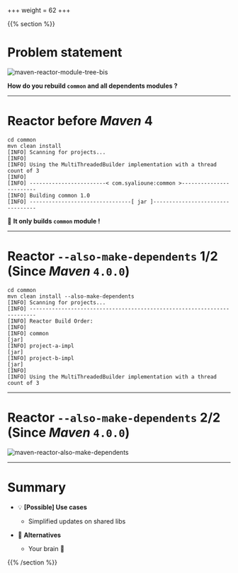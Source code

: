 +++
weight = 62
+++

{{% section %}}

# Problem statement

![maven-reactor-module-tree-bis](maven-reactor-module-tree-bis.png)

**How do you rebuild `common` and all dependents modules ?**

---

# Reactor before _Maven_ 4

```shell{}
cd common
mvn clean install
[INFO] Scanning for projects...
[INFO] 
[INFO] Using the MultiThreadedBuilder implementation with a thread count of 3
[INFO] 
[INFO] ------------------------< com.syalioune:common >------------------------
[INFO] Building common 1.0
[INFO] --------------------------------[ jar ]--------------------------------- 
```

🏁 **It only builds `common` module !**

---

# Reactor `--also-make-dependents` 1/2 (Since _Maven_ `4.0.0`)

```shell{1-2,7-9}
cd common
mvn clean install --also-make-dependents
[INFO] Scanning for projects...
[INFO] ------------------------------------------------------------------------
[INFO] Reactor Build Order:
[INFO] 
[INFO] common                                                             [jar]
[INFO] project-a-impl                                                     [jar]
[INFO] project-b-impl                                                     [jar]
[INFO] 
[INFO] Using the MultiThreadedBuilder implementation with a thread count of 3
```

---

# Reactor `--also-make-dependents` 2/2 (Since _Maven_ `4.0.0`)

![maven-reactor-also-make-dependents](maven-reactor-also-make-dependents.png)

---

# Summary

* 💡 **[Possible] Use cases**
    * Simplified updates on shared libs

* 🤔 **Alternatives**
    * Your brain 🧠

{{% /section %}}

